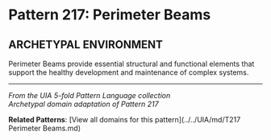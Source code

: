 # Pattern 217: Perimeter Beams

## ARCHETYPAL ENVIRONMENT

Perimeter Beams provide essential structural and functional elements that support the healthy development and maintenance of complex systems.

---

*From the UIA 5-fold Pattern Language collection*  
*Archetypal domain adaptation of Pattern 217*

**Related Patterns**: [View all domains for this pattern](../../UIA/md/T217 Perimeter Beams.md)
